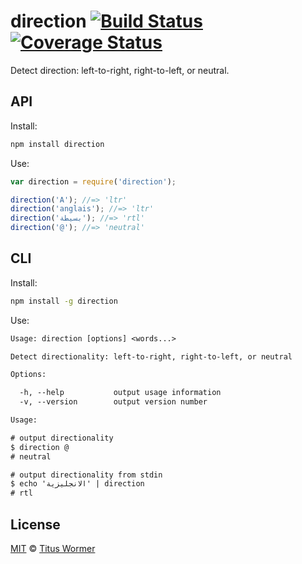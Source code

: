 # direction [![Build Status][travis-badge]][travis] [![Coverage Status][codecov-badge]][codecov]

Detect direction: left-to-right, right-to-left, or neutral.

## API

Install:

```bash
npm install direction
```

Use:

```js
var direction = require('direction');

direction('A'); //=> 'ltr'
direction('anglais'); //=> 'ltr'
direction('بسيطة'); //=> 'rtl'
direction('@'); //=> 'neutral'
```

## CLI

Install:

```sh
npm install -g direction
```

Use:

```txt
Usage: direction [options] <words...>

Detect directionality: left-to-right, right-to-left, or neutral

Options:

  -h, --help           output usage information
  -v, --version        output version number

Usage:

# output directionality
$ direction @
# neutral

# output directionality from stdin
$ echo 'الانجليزية' | direction
# rtl
```

## License

[MIT][license] © [Titus Wormer][author]

<!-- Definitions -->

[travis-badge]: https://img.shields.io/travis/wooorm/direction.svg

[travis]: https://travis-ci.org/wooorm/direction

[codecov-badge]: https://img.shields.io/codecov/c/github/wooorm/direction.svg

[codecov]: https://codecov.io/github/wooorm/direction

[license]: LICENSE

[author]: http://wooorm.com
